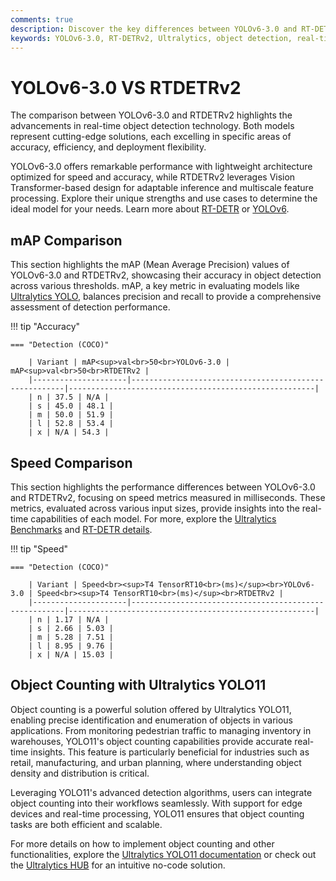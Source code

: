 ```yaml
---
comments: true
description: Discover the key differences between YOLOv6-3.0 and RT-DETRv2, two cutting-edge models in real-time object detection. This comparison highlights their performance, efficiency, and adaptability for applications in edge AI and computer vision.
keywords: YOLOv6-3.0, RT-DETRv2, Ultralytics, object detection, real-time AI, edge AI, computer vision, model comparison
---
```


# YOLOv6-3.0 VS RTDETRv2

The comparison between YOLOv6-3.0 and RTDETRv2 highlights the advancements in real-time object detection technology. Both models represent cutting-edge solutions, each excelling in specific areas of accuracy, efficiency, and deployment flexibility.

YOLOv6-3.0 offers remarkable performance with lightweight architecture optimized for speed and accuracy, while RTDETRv2 leverages Vision Transformer-based design for adaptable inference and multiscale feature processing. Explore their unique strengths and use cases to determine the ideal model for your needs. Learn more about [RT-DETR](https://docs.ultralytics.com/models/rtdetr/) or [YOLOv6](https://docs.ultralytics.com/models/yolov8/).

## mAP Comparison

This section highlights the mAP (Mean Average Precision) values of YOLOv6-3.0 and RTDETRv2, showcasing their accuracy in object detection across various thresholds. mAP, a key metric in evaluating models like [Ultralytics YOLO](https://docs.ultralytics.com/models/yolov10/), balances precision and recall to provide a comprehensive assessment of detection performance.

!!! tip "Accuracy"

    === "Detection (COCO)"

    	| Variant | mAP<sup>val<br>50<br>YOLOv6-3.0 | mAP<sup>val<br>50<br>RTDETRv2 |
    	|---------------------|-------------------------------------------------------|-------------------------------------------------------|
    	| n | 37.5 | N/A |
    	| s | 45.0 | 48.1 |
    	| m | 50.0 | 51.9 |
    	| l | 52.8 | 53.4 |
    	| x | N/A | 54.3 |

## Speed Comparison

This section highlights the performance differences between YOLOv6-3.0 and RTDETRv2, focusing on speed metrics measured in milliseconds. These metrics, evaluated across various input sizes, provide insights into the real-time capabilities of each model. For more, explore the [Ultralytics Benchmarks](https://docs.ultralytics.com/reference/utils/benchmarks/) and [RT-DETR details](https://docs.ultralytics.com/models/yolov10/).

!!! tip "Speed"

    === "Detection (COCO)"

    	| Variant | Speed<br><sup>T4 TensorRT10<br>(ms)</sup><br>YOLOv6-3.0 | Speed<br><sup>T4 TensorRT10<br>(ms)</sup><br>RTDETRv2 |
    	|---------------------|-------------------------------------------------------|-------------------------------------------------------|
    	| n | 1.17 | N/A |
    	| s | 2.66 | 5.03 |
    	| m | 5.28 | 7.51 |
    	| l | 8.95 | 9.76 |
    	| x | N/A | 15.03 |

## Object Counting with Ultralytics YOLO11

Object counting is a powerful solution offered by Ultralytics YOLO11, enabling precise identification and enumeration of objects in various applications. From monitoring pedestrian traffic to managing inventory in warehouses, YOLO11's object counting capabilities provide accurate real-time insights. This feature is particularly beneficial for industries such as retail, manufacturing, and urban planning, where understanding object density and distribution is critical.

Leveraging YOLO11's advanced detection algorithms, users can integrate object counting into their workflows seamlessly. With support for edge devices and real-time processing, YOLO11 ensures that object counting tasks are both efficient and scalable.

For more details on how to implement object counting and other functionalities, explore the [Ultralytics YOLO11 documentation](https://docs.ultralytics.com/guides/) or check out the [Ultralytics HUB](https://www.ultralytics.com/hub) for an intuitive no-code solution.
